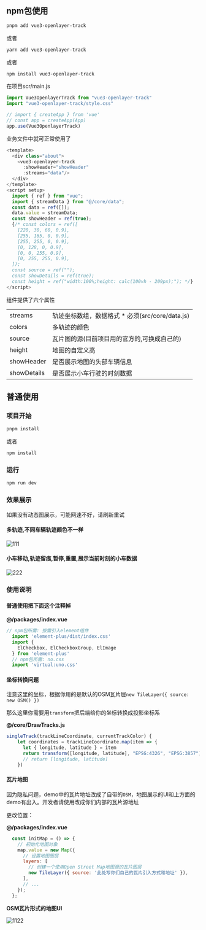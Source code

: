 
## npm包使用

```sh
pnpm add vue3-openlayer-track
```

或者

```sh
yarn add vue3-openlayer-track
```
或者

```sh
npm install vue3-openlayer-track
```

在项目scr/main.js

```js
import Vue3OpenlayerTrack from "vue3-openlayer-track"
import "vue3-openlayer-track/style.css"

// import { createApp } from 'vue'
// const app = createApp(App)
app.use(Vue3OpenlayerTrack)
```

业务文件中就可正常使用了

```js
<template>
  <div class="about">
    <vue3-openlayer-track  
      :showHeader="showHeader" 
      :streams="data"/>
  </div>
</template>
<script setup>
  import { ref } from "vue";
  import { streamData } from "@/core/data";
  const data = ref([]);
  data.value = streamData;
  const showHeader = ref(true);
  {/* const colors = ref([
    [220, 30, 60, 0.9],
    [255, 165, 0, 0.9],
    [255, 255, 0, 0.9],
    [0, 128, 0, 0.9],
    [0, 0, 255, 0.9],
    [0, 255, 255, 0.9],
  ]);
  const source = ref("");
  const showDetails = ref(true);
  const height = ref("width:100%;height: calc(100vh - 209px);"); */}
</script>

```

组件提供了六个属性

<table>
  <tr>
    <td>streams</td>
    <td>轨迹坐标数组，数据格式 * 必须(src/core/data.js)</td>
  </tr>
   <tr>
    <td>colors</td>
    <td>多轨迹的颜色</td>
  </tr>
   <tr>
    <td>source</td>
    <td>瓦片图的源(目前项目用的官方的,可换成自己的)</td>
  </tr>
   <tr>
    <td>height</td>
    <td>地图的自定义高</td>
  </tr>
   <tr>
    <td>showHeader</td>
    <td>是否展示地图的头部车辆信息</td>
  </tr>
   <tr>
    <td>showDetails</td>
    <td>是否展示小车行驶的时刻数据</td>
  </tr>
</table>



## 普通使用

### 项目开始

```sh
pnpm install
```

或者

```sh
npm install
```

### 运行

```sh
npm run dev
```

### 效果展示

如果没有动态图展示，可能网速不好，请刷新重试

#### 多轨迹,不同车辆轨迹颜色不一样

![111](https://github.com/mrcluo/vue3-openlayer/assets/40492120/3a1dc700-1056-4d3d-9161-9b2d83922f6f)


#### 小车移动,轨迹留痕,暂停,重置,展示当前时刻的小车数据

![222](https://github.com/mrcluo/vue3-openlayer/assets/40492120/c51a2fcb-6746-4983-a32c-5cbd89ff60bf)


### 使用说明

#### 普通使用把下面这个注释掉

**@/packages/index.vue**

```js
// npm包所需: 按需引入element组件
  import 'element-plus/dist/index.css'
  import {
    ElCheckbox, ElCheckboxGroup, ElImage
  } from 'element-plus'
  // npm包所需: no.css
  import 'virtual:uno.css'

```

#### 坐标转换问题

注意这里的坐标，根据你用的是默认的OSM瓦片层`new TileLayer({ source: new OSM() })`

那么这里你需要用`transform`把后端给你的坐标转换成投影坐标系

**@/core/DrawTracks.js**

```js
singleTrack(trackLineCoordinate, currentTrackColor) {
    let coordinates = trackLineCoordinate.map(item => {
      let { longitude, latitude } = item
      return transform([longitude, latitude], "EPSG:4326", "EPSG:3857")
      // return [longitude, latitude]
    })
```

#### 瓦片地图

因为隐私问题，demo中的瓦片地址改成了自带的`OSM`，地图展示的UI和上方面的demo有出入。开发者请使用改成你们内部的瓦片源地址

更改位置：

**@/packages/index.vue**

```js
  const initMap = () => {
    // 初始化地图对象
    map.value = new Map({
      // 设置地图图层
      layers: [
        // 创建一个使用Open Street Map地图源的瓦片图层
        new TileLayer({ source: '此处写你们自己的瓦片引入方式和地址' }),
      ],
      // ...
    });
  };
```
**OSM瓦片形式的地图UI**

![1122](https://github.com/mrcluo/vue3-openlayer/assets/40492120/99ed29cd-29b9-408d-9d78-f8e904e9dce5)

